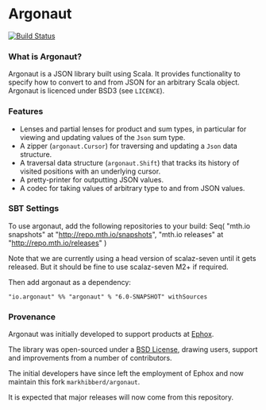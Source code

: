 # Argonaut

[![Build Status](https://travis-ci.org/markhibberd/argonaut.png)](https://travis-ci.org/markhibberd/argonaut)


### What is Argonaut?

Argonaut is a JSON library built using Scala. It provides functionality to specify how to convert to and from JSON for an arbitrary Scala object. Argonaut is licenced under BSD3 (see `LICENCE`).


### Features

* Lenses and partial lenses for product and sum types, in particular for viewing and updating values of the `Json` sum type.
* A zipper (`argonaut.Cursor`) for traversing and updating a `Json` data structure.
* A traversal data structure (`argonaut.Shift`) that tracks its history of visited positions with an underlying cursor.
* A pretty-printer for outputting JSON values.
* A codec for taking values of arbitrary type to and from JSON values.


### SBT Settings

To use argonaut, add the following repositories to your build:
    Seq(
      "mth.io snapshots"  at "http://repo.mth.io/snapshots",
      "mth.io releases"  at "http://repo.mth.io/releases"
    )

Note that we are currently using a head version of scalaz-seven until it gets released. But
it should be fine to use scalaz-seven M2+ if required.

Then add argonaut as a dependency:

    "io.argonaut" %% "argonaut" % "6.0-SNAPSHOT" withSources


### Provenance

Argonaut was initially developed to support products at [Ephox](http://ephox.com).

The library was open-sourced under a [BSD License](https://github.com/markhibberd/argonaut/blob/master/LICENSE), drawing users, support and improvements from a number of contributors.

The initial developers have since left the employment of Ephox and now maintain this fork `markhibberd/argonaut`.

It is expected that major releases will now come from this repository.
